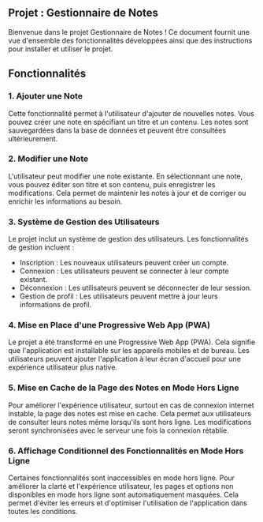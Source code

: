## Projet : Gestionnaire de Notes
Bienvenue dans le projet Gestionnaire de Notes ! Ce document fournit une vue d'ensemble des fonctionnalités développées ainsi que des instructions pour installer et utiliser le projet.

## Fonctionnalités
### 1. Ajouter une Note
Cette fonctionnalité permet à l'utilisateur d'ajouter de nouvelles notes. Vous pouvez créer une note en spécifiant un titre et un contenu. Les notes sont sauvegardées dans la base de données et peuvent être consultées ultérieurement.

### 2. Modifier une Note
L'utilisateur peut modifier une note existante. En sélectionnant une note, vous pouvez éditer son titre et son contenu, puis enregistrer les modifications. Cela permet de maintenir les notes à jour et de corriger ou enrichir les informations au besoin.

### 3. Système de Gestion des Utilisateurs
Le projet inclut un système de gestion des utilisateurs. Les fonctionnalités de gestion incluent :

- Inscription : Les nouveaux utilisateurs peuvent créer un compte.
- Connexion : Les utilisateurs peuvent se connecter à leur compte existant.
- Déconnexion : Les utilisateurs peuvent se déconnecter de leur session.
- Gestion de profil : Les utilisateurs peuvent mettre à jour leurs informations de profil.

### 4. Mise en Place d'une Progressive Web App (PWA)
Le projet a été transformé en une Progressive Web App (PWA). Cela signifie que l'application est installable sur les appareils mobiles et de bureau. Les utilisateurs peuvent ajouter l'application à leur écran d'accueil pour une expérience utilisateur plus native.

### 5. Mise en Cache de la Page des Notes en Mode Hors Ligne
Pour améliorer l'expérience utilisateur, surtout en cas de connexion internet instable, la page des notes est mise en cache. Cela permet aux utilisateurs de consulter leurs notes même lorsqu'ils sont hors ligne. Les modifications seront synchronisées avec le serveur une fois la connexion rétablie.

### 6. Affichage Conditionnel des Fonctionnalités en Mode Hors Ligne
Certaines fonctionnalités sont inaccessibles en mode hors ligne. Pour améliorer la clarté et l'expérience utilisateur, les pages et options non disponibles en mode hors ligne sont automatiquement masquées. Cela permet d'éviter les erreurs et d'optimiser l'utilisation de l'application dans toutes les conditions.
